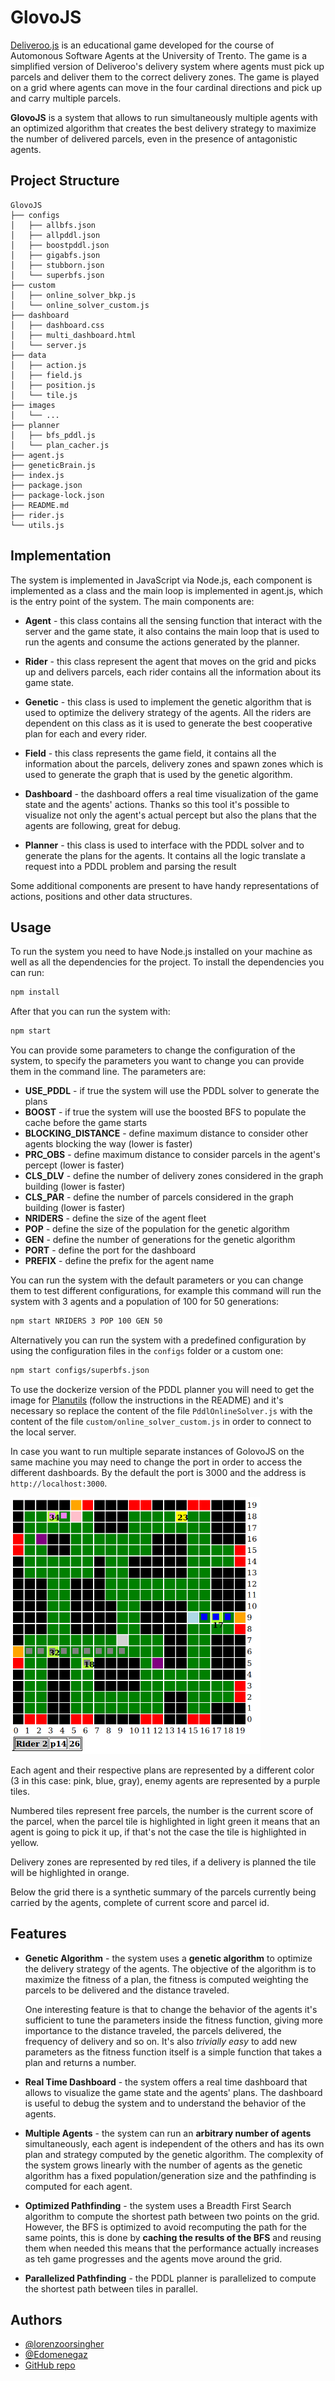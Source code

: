 # GlovoJS

[Deliveroo.js](https://github.com/unitn-ASA/Deliveroo.js) is an educational game developed for the course of Automonous Software Agents at the University of Trento. The game is a simplified version of Deliveroo's delivery system where agents must pick up parcels and deliver them to the correct delivery zones. The game is played on a grid where agents can move in the four cardinal directions and pick up and carry multiple parcels.

**GlovoJS** is a system that allows to run simultaneously multiple agents with an optimized algorithm that creates the best delivery strategy to maximize the number of delivered parcels, even in the presence of antagonistic agents.

## Project Structure

```
GlovoJS
├── configs
│   ├── allbfs.json
│   ├── allpddl.json
│   ├── boostpddl.json
│   ├── gigabfs.json
│   ├── stubborn.json
│   └── superbfs.json
├── custom
│   ├── online_solver_bkp.js
│   └── online_solver_custom.js
├── dashboard
│   ├── dashboard.css
│   ├── multi_dashboard.html
│   └── server.js
├── data
│   ├── action.js
│   ├── field.js
│   ├── position.js
│   └── tile.js
├── images
│   └── ...
├── planner
│   ├── bfs_pddl.js
│   └── plan_cacher.js
├── agent.js
├── geneticBrain.js
├── index.js
├── package.json
├── package-lock.json
├── README.md
├── rider.js
└── utils.js
```

## Implementation

The system is implemented in JavaScript via Node.js, each component is implemented as a class and the main loop is implemented in agent.js, which is the entry point of the system. The main components are:

- **Agent** - this class contains all the sensing function that interact with the server and the game state, it also contains the main loop that is used to run the agents and consume the actions generated by the planner.

- **Rider** - this class represent the agent that moves on the grid and picks up and delivers parcels, each rider contains all the information about its game state.

- **Genetic** - this class is used to implement the genetic algorithm that is used to optimize the delivery strategy of the agents. All the riders are dependent on this class as it is used to generate the best cooperative plan for each and every rider.

- **Field** - this class represents the game field, it contains all the information about the parcels, delivery zones and spawn zones which is used to generate the graph that is used by the genetic algorithm.

- **Dashboard** - the dashboard offers a real time visualization of the game state and the agents' actions. Thanks so this tool it's possible to visualize not only the agent's actual percept but also the plans that the agents are following, great for debug.

- **Planner** - this class is used to interface with the PDDL solver and to generate the plans for the agents. It contains all the logic translate a request into a PDDL problem and parsing the result

Some additional components are present to have handy representations of actions, positions and other data structures.

## Usage

To run the system you need to have Node.js installed on your machine as well as all the dependencies for the project. To install the dependencies you can run:

```bash
npm install
```

After that you can run the system with:

```bash
npm start
```

You can provide some parameters to change the configuration of the system, to specify the parameters you want to change you can provide them in the command line. The parameters are:

- **USE_PDDL** - if true the system will use the PDDL solver to generate the plans
- **BOOST** - if true the system will use the boosted BFS to populate the cache before the game starts
- **BLOCKING_DISTANCE** - define maximum distance to consider other agents blocking the way (lower is faster)
- **PRC_OBS** - define maximum distance to consider parcels in the agent's percept (lower is faster)
- **CLS_DLV** - define the number of delivery zones considered in the graph building (lower is faster)
- **CLS_PAR** - define the number of parcels considered in the graph building (lower is faster)
- **NRIDERS** - define the size of the agent fleet
- **POP** - define the size of the population for the genetic algorithm
- **GEN** - define the number of generations for the genetic algorithm
- **PORT** - define the port for the dashboard
- **PREFIX** - define the prefix for the agent name

You can run the system with the default parameters or you can change them to test different configurations, for example this command will run the system with 3 agents and a population of 100 for 50 generations:

```bash
npm start NRIDERS 3 POP 100 GEN 50
```

Alternatively you can run the system with a predefined configuration by using the configuration files in the `configs` folder or a custom one:

```bash
npm start configs/superbfs.json
```

To use the dockerize version of the PDDL planner you will need to get the image for [Planutils](https://github.com/AI-Planning/planutils/tree/main/environments/server) (follow the instructions in the README) and it's necessary so replace the content of the file `PddlOnlineSolver.js` with the content of the file `custom/online_solver_custom.js` in order to connect to the local server.

In case you want to run multiple separate instances of GolovoJS on the same machine you may need to change the port in order to access the different dashboards. By the default the port is 3000 and the address is `http://localhost:3000`.

<img src="images/dash.png"  width="400"/>

Each agent and their respective plans are represented by a different color (3 in this case: pink, blue, gray), enemy agents are represented by a purple tiles.

Numbered tiles represent free parcels, the number is the current score of the parcel, when the parcel tile is highlighted in light green it means that an agent is going to pick it up, if that's not the case the tile is highlighted in yellow.

Delivery zones are represented by red tiles, if a delivery is planned the tile will be highlighted in orange.

Below the grid there is a synthetic summary of the parcels currently being carried by the agents, complete of current score and parcel id.

## Features

- **Genetic Algorithm** - the system uses a **genetic algorithm** to optimize the delivery strategy of the agents. The objective of the algorithm is to maximize the fitness of a plan, the fitness is computed weighting the parcels to be delivered and the distance traveled.

  One interesting feature is that to change the behavior of the agents it's sufficient to tune the parameters inside the fitness function, giving more importance to the distance traveled, the parcels delivered, the frequency of delivery and so on. It's also _trivially easy_ to add new parameters as the fitness function itself is a simple function that takes a plan and returns a number.

- **Real Time Dashboard** - the system offers a real time dashboard that allows to visualize the game state and the agents' plans. The dashboard is useful to debug the system and to understand the behavior of the agents.

- **Multiple Agents** - the system can run an **arbitrary number of agents** simultaneously, each agent is independent of the others and has its own plan and strategy computed by the genetic algorithm. The complexity of the system grows linearly with the number of agents as the genetic algorithm has a fixed population/generation size and the pathfinding is computed for each agent.

- **Optimized Pathfinding** - the system uses a Breadth First Search algorithm to compute the shortest path between two points on the grid. However, the BFS is optimized to avoid recomputing the path for the same points, this is done by **caching the results of the BFS** and reusing them when needed this means that the performance actually increases as teh game progresses and the agents move around the grid.

- **Parallelized Pathfinding** - the PDDL planner is parallelized to compute the shortest path between tiles in parallel.

## Authors

- [@lorenzoorsingher](https://github.com/lorenzoorsingher)
- [@Edomenegaz](https://github.com/Edomenegaz)
- [GitHub repo](https://github.com/lorenzoorsingher/ASA_Glovojs)

